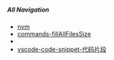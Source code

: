 ##### All Navigation

- [nvm](6-TOOLS/1-MAC/2-nvm.md)
- [commands-fillAllFilesSize](6-TOOLS/Commands/1-Commands.md)
-
- [vscode-code-snippet-代码片段](6-TOOLS/3-VSCODE/2-code-snippet.json)
